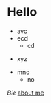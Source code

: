 # Hello
+ avc
+ ecd
  + cd 
* xyz
- mno
    - no 

 *Bie*
 <a href="https://bie-persona-iluminada.github.io/about%20me">about me</a>